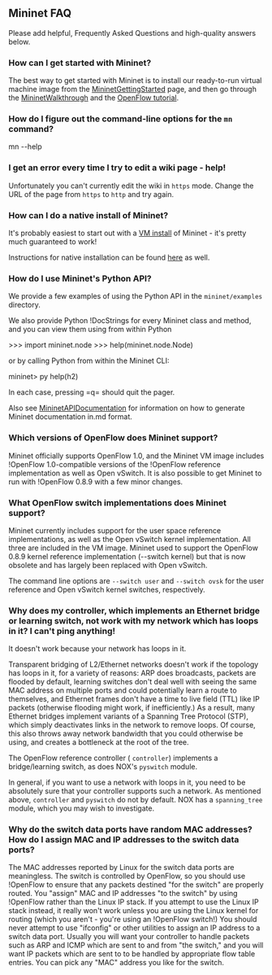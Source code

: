 <!-- %META:TOPICINFO{author="BobLantz" date="1341340694" format="1.1" reprev="1.10" version="1.10"}% -->
<!-- %META:TOPICPARENT{name="Mininet"}% -->
<!-- Use
 our custom page layout:
* Set VIEW_TEMPLATE = [MininetView](MininetView)
-->

Mininet FAQ
------------

Please add helpful, Frequently Asked Questions and high-quality answers below.

<!-- %TOC% -->


### How can I **get started** with Mininet?

The best way to get started with Mininet is to install our ready-to-run virtual machine image from the [MininetGettingStarted](MininetGettingStarted) page, and then go through the [MininetWalkthrough](MininetWalkthrough.md) and the [OpenFlow tutorial](http://www.openflow.org/wk/index.php/OpenFlow_Tutorial).


### How do I figure out the **command-line options** for the <code>mn</code> command?

<verbatim>mn --help</verbatim>


### I get an error every time I try to **edit a wiki page** - help!

Unfortunately you can't currently edit the wiki in <code>https</code> mode. Change the URL of the page from <code>https</code> to <code>http</code> and try again.


### How can I do a native install of Mininet?

It's probably easiest to start out with a [VM install](MininetGettingStarted) of Mininet - it's pretty much guaranteed to work!

Instructions for native installation can be found [here](MininetGettingStarted) as well.


### How do I **use Mininet's Python API**?

We provide a few examples of using the Python API in the <code>mininet/examples</code> directory.

We also provide Python !DocStrings for every Mininet class and method, and you can view them using from within Python

<verbatim>
>>> import mininet.node
>>> help(mininet.node.Node)</verbatim>

or by calling Python from within the Mininet CLI:

<verbatim>
mininet> py help(h2)</verbatim>

In each case, pressing =q= should quit the pager.

Also see [MininetAPIDocumentation](MininetAPIDocumentation) for information on how to generate Mininet documentation in.md format.


### Which **versions of OpenFlow** does Mininet support?

Mininet officially supports OpenFlow 1.0, and the Mininet VM image includes !OpenFlow 1.0-compatible versions of the !OpenFlow reference implementation as well as Open vSwitch. It is also possible to get Mininet to run with !OpenFlow 0.8.9 with a few minor changes.


### What **OpenFlow switch implementations** does Mininet support?

Mininet currently includes support for the user space reference implementations, as well as the Open vSwitch kernel implementation. All three are included in the VM image. Mininet used to support the OpenFlow 0.8.9 kernel reference implementation (--switch kernel) but that is now obsolete and has largely been replaced with Open vSwitch.

The command line options are <code>--switch user</code> and <code>--switch ovsk</code> for the user reference and Open vSwitch kernel switches, respectively.


### Why does my controller, which implements an Ethernet bridge or learning switch, not work with my network which has loops in it? I can't ping anything!

It doesn't work because your network has loops in it.

Transparent bridging of L2/Ethernet networks doesn't work if the topology has loops in it, for a variety of reasons: ARP does broadcasts, packets are flooded by default, learning switches don't deal well with seeing the same MAC address on multiple ports and could potentially learn a route to themselves, and Ethernet frames don't have a time to live field (TTL) like IP packets (otherwise flooding might work, if inefficiently.) As a result, many Ethernet bridges implement variants of a Spanning Tree Protocol (STP), which simply deactivates links in the network to remove loops. Of course, this also throws away network bandwidth that you could otherwise be using, and creates a bottleneck at the root of the tree.

The OpenFlow reference controller ( <code>controller</code>) implements a bridge/learning switch, as does NOX's <code>pyswitch</code> module.

In general, if you want to use a network with loops in it, you need to be absolutely sure that your controller supports such a network. As mentioned above, <code>controller</code> and <code>pyswitch</code> do not by default. NOX has a <code>spanning_tree</code> module, which you may wish to investigate.


### Why do the switch data ports have random MAC addresses? How do I assign MAC and IP addresses to the switch data ports?

The MAC addresses reported by Linux for the switch data ports are meaningless. The switch is controlled by OpenFlow, so you should use !OpenFlow to ensure that any packets destined "for the switch" are properly routed. You "assign" MAC and IP addresses "to the switch" by using !OpenFlow rather than the Linux IP stack. If you attempt to use the Linux IP stack instead, it really won't work unless you are using the Linux kernel for routing (which you aren't - you're using an !OpenFlow switch!) You should never attempt to use "ifconfig" or other utilities to assign an IP address to a switch data port. Usually you will want your controller to handle packets such as ARP and ICMP which are sent to and from "the switch," and you will want IP packets which are sent to to be handled by appropriate flow table entries. You can pick any "MAC" address you like for the switch.
